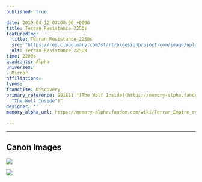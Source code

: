 ```yaml
---
published: true

date: 2019-04-12 07:00:00 +0000
title: Terran Resistance 2250s
featuredImg:
  title: Terran Resistance 2250s
  src: "https://res.cloudinary.com/startrekdesignproject-com/image/upload/v1555113560/Terran_Resistance_2250s.png"
  alt: Terran Resistance 2250s
time: 2200s
quadrants: Alpha
universes:
- Mirror
affiliations:
types:
franchise: Discovery
primary_reference: S01E11 "[The Wolf Inside](https://memory-alpha.fandom.com/wiki/The_Wolf_Inside
  "The Wolf Inside")"
designer: ''
memory_alpha_url: https://memory-alpha.fandom.com/wiki/Terran_Empire_rebellion

---
```

___
## Canon Images

![](https://res.cloudinary.com/startrekdesignproject-com/image/upload/v1555113560/Terran_Resistance_2250s1.jpg)

![](https://res.cloudinary.com/startrekdesignproject-com/image/upload/v1555113560/Terran_Resistance_2250s2.jpg)